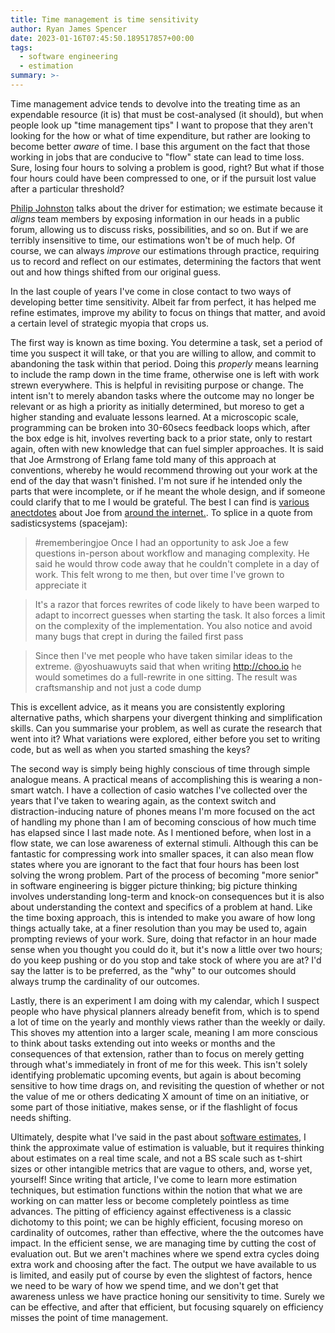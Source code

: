 ```yaml
---
title: Time management is time sensitivity
author: Ryan James Spencer
date: 2023-01-16T07:45:50.189517857+00:00
tags:
  - software engineering
  - estimation
summary: >-
---
```


Time management advice tends to devolve into the treating time as an expendable
resource (it is) that must be cost-analysed (it should), but when people look up
"time management tips" I want to propose that they aren't looking for the how or
what of time expenditure, but rather are looking to become better _aware_ of
time. I base this argument on the fact that those working in jobs that
are conducive to "flow" state can lead to time loss. Sure, losing four hours to
solving a problem is good, right? But what if those four hours could have been
compressed to one, or if the pursuit lost value after a particular threshold?

[Philip Johnston](https://embeddedartistry.com/blog/2020/03/02/why-we-estimate/)
talks about the driver for estimation; we estimate because it _aligns_ team
members by exposing information in our heads in a public forum, allowing us to
discuss risks, possibilities, and so on. But if we are terribly insensitive to
time, our estimations won't be of much help. Of course, we can always _improve_
our estimations through practice, requiring us to record and reflect on our
estimates, determining the factors that went out and how things shifted from our
original guess. 

In the last couple of years I've come in close contact to two ways of developing
better time sensitivity. Albeit far from perfect, it has helped me refine
estimates, improve my ability to focus on things that matter, and avoid a
certain level of strategic myopia that crops us. 

The first way is known as time boxing. You determine a task, set a period of
time you suspect it will take, or that you are willing to allow, and commit to
abandoning the task within that period. Doing this *properly* means learning to
include the ramp down in the time frame, otherwise one is left with work strewn
everywhere. This is helpful in revisiting purpose or change. The intent isn't to
merely abandon tasks where the outcome may no longer be relevant or as high a
priority as initially determined, but moreso to get a higher standing and
evaluate lessons learned. At a microscopic scale, programming can be broken into
30-60secs feedback loops which, after the box edge is hit, involves reverting
back to a prior state, only to restart again, often with new knowledge that can
fuel simpler approaches. It is said that Joe Armstrong of Erlang fame told many
of this approach at conventions, whereby he would recommend throwing out your
work at the end of the day that wasn't finished. I'm not sure if he intended
only the parts that were incomplete, or if he meant the whole design, and if
someone could clarify that to me I would be grateful. The best I can find is
[various
anectdotes](https://twitter.com/sadisticsystems/status/1119614274538823687?s=20)
about Joe from [around the
internet.](https://github.com/lukego/blog/issues/32#issue-435504246). To splice
in a quote from sadisticsystems (spacejam):

> #rememberingjoe Once I had an opportunity to ask Joe a few questions in-person
> about workflow and managing complexity. He said he would throw code away that
> he couldn't complete in a day of work. This felt wrong to me then, but over
> time I've grown to appreciate it

> It's a razor that forces rewrites of code likely to have been warped to adapt
> to incorrect guesses when starting the task. It also forces a limit on the
> complexity of the implementation. You also notice and avoid many bugs that
> crept in during the failed first pass

> Since then I've met people who have taken similar ideas to the extreme.
> @yoshuawuyts said that when writing http://choo.io he would sometimes do a
> full-rewrite in one sitting. The result was craftsmanship and not just a code
> dump

This is excellent advice, as it means you are consistently exploring alternative
paths, which sharpens your divergent thinking and simplification skills. Can you
summarise your problem, as well as curate the research that went into it? What
variations were explored, either before you set to writing code, but as well as
when you started smashing the keys?

The second way is simply being highly conscious of time through simple analogue
means. A practical means of accomplishing this is wearing a non-smart watch. I
have a collection of casio watches I've collected over the years that I've taken
to wearing again, as the context switch and distraction-inducing nature of
phones means I'm more focused on the act of handling my phone than I am of
becoming conscious of how much time has elapsed since I last made note. As I
mentioned before, when lost in a flow state, we can lose awareness of external
stimuli. Although this can be fantastic for compressing work into smaller
spaces, it can also mean flow states where you are ignorant to the fact that
four hours has been lost solving the wrong problem. Part of the process of
becoming "more senior" in software engineering is bigger picture thinking; big
picture thinking involves understanding long-term and knock-on consequences but
it is also about understanding the context and specifics of a problem at hand.
Like the time boxing approach, this is intended to make you aware of how long
things actually take, at a finer resolution than you may be used to, again
prompting reviews of your work. Sure, doing that refactor in an hour made sense
when you thought you could do it, but it's now a little over two hours; do you
keep pushing or do you stop and take stock of where you are at? I'd say the
latter is to be preferred, as the "why" to our outcomes should always trump the
cardinality of our outcomes.

Lastly, there is an experiment I am doing with my calendar, which I suspect
people who have physical planners already benefit from, which is to spend a lot
of time on the yearly and monthly views rather than the weekly or daily. This
shoves my attention into a larger scale, meaning I am more conscious to think
about tasks extending out into weeks or months and the consequences of that
extension, rather than to focus on merely getting through what's immediately in
front of me for this week. This isn't solely identifying problematic upcoming
events, but again is about becoming sensitive to how time drags on, and
revisiting the question of whether or not the value of me or others dedicating X
amount of time on an initiative, or some part of those initiative, makes sense,
or if the flashlight of focus needs shifting.

Ultimately, despite what I've said in the past about [software
estimates](https://www.justanotherdot.com/posts/fools-gold-time-estimates.html),
I think the approximate value of estimation is valuable, but it requires
thinking about estimates on a real time scale, and not a BS scale such as
t-shirt sizes or other intangible metrics that are vague to others, and, worse
yet, yourself! Since writing that article, I've come to learn more estimation
techniques,  but estimation functions within the notion that what we are working
on can matter less or become completely pointless as time advances. The pitting
of efficiency against effectiveness is a classic dichotomy to this point; we can
be highly efficient, focusing moreso on cardinality of outcomes, rather than
effective, where the the outcomes have impact. In the efficient sense, we are
managing time by cutting the cost of evaluation out. But we aren't machines
where we spend extra cycles doing extra work and choosing after the fact. The
output we have available to us is limited, and easily put of course by even the
slightest of factors, hence we need to be wary of how we spend time, and we
don't get that awareness unless we have practice honing our sensitivity to time.
Surely we can be effective, and after that efficient, but focusing squarely on
efficiency misses the point of time management.
